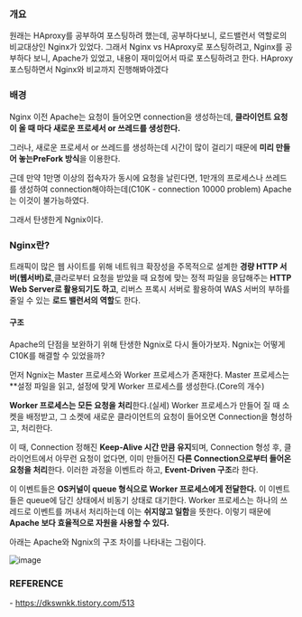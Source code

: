 ### 개요

원래는 HAproxy를 공부하여 포스팅하려 했는데, 공부하다보니, 로드밸런서 역할로의 비교대상인 Nginx가 있었다. 그래서 Nginx vs HAproxy로 포스팅하려고, Nginx를 공부하다 보니, Apache가 있었고, 내용이 재미있어서 따로 포스팅하려고 한다. HAproxy 포스팅하면서 Nginx와 비교까지 진행해봐야겠다

### 배경

Nginx 이전 Apache는 요청이 들어오면 connection을 생성하는데, **클라이언트 요청이 올 때 마다 새로운 프로세서 or 쓰레드를 생성한다.**



그러나, 새로운 프로세서 or 쓰레드를 생성하는데 시간이 많이 걸리기 때문에 **미리 만들어 놓는PreFork 방식**을 이용한다.



근데 만약 1만명 이상의 접속자가 동시에 요청을 날린다면, 1만개의 프로세스나 쓰레드를 생성하여 connection해야하는데(C10K - connection 10000 problem) Apache는 이것이 불가능하였다.



그래서 탄생한게 Ngnix이다.

### Nginx란?

트래픽이 많은 웹 사이트를 위해 네트워크 확장성을 주목적으로 설계한 **경량 HTTP 서버(웹서버)로**,클라로부터 요청을 받았을 때 요청에 맞는 정적 파일을 응답해주는 **HTTP Web Server로 활용되기도 하고**, 리버스 프록시 서버로 활용하여 WAS 서버의 부하를 줄일 수 있는 **로드 밸런서의 역할**도 한다.

#### 구조

Apache의 단점을 보완하기 위해 탄생한 Ngnix로 다시 돌아가보자. Ngnix는 어떻게 C10K를 해결할 수 있었을까?

먼저 Ngnix는 Master 프로세스와 Worker 프로세스가 존재한다. Master 프로세스는 **설정 파일을 읽고, 설정에 맞게 Worker 프로세스를 생성한다.(Core의 개수)



**Worker 프로세스는 모든 요청을 처리**한다.(실세) Worker 프로세스가 만들어 질 때 소켓을 배정받고, 그 소켓에 새로운 클라이언트의 요청이 들어오면 Connection을 형성하고, 처리한다.



이 때, Connection 정해진 **Keep-Alive 시간 만큼 유지**되며, Connection 형성 후, 클라이언트에서 아무런 요청이 없다면, 이미 만들어진 **다른 Connection으로부터 들어온 요청을 처리**한다. 이러한 과정을 이벤트라 하고, **Event-Driven 구조**라 한다.



이 이벤트들은 **OS커널이 queue 형식으로 Worker 프로세스에게 전달한다.** 이 이벤트들은 queue에 담긴 상태에서 비동기 상태로 대기한다. Worker 프로세스는 하나의 쓰레드로 이벤트를 꺼내서 처리하는데 이는 **쉬지않고 일함**을 뜻한다. 이렇기 때문에 **Apache 보다 효율적으로 자원을 사용할 수 있다.**



아래는 Apache와 Ngnix의 구조 차이를 나타내는 그림이다.



![image](https://user-images.githubusercontent.com/48992412/210770075-cc45561b-ccfd-44e6-9ed6-e8949143f1fd.png)



###  REFERENCE

\- https://dkswnkk.tistory.com/513